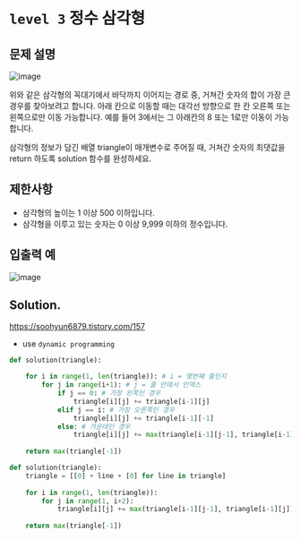 # `level 3` 정수 삼각형

## 문제 설명

![image](https://github.com/ultimate-mj/Coding-test-practice/assets/122213470/6106b784-a4e9-47e4-b6ba-d5bf2fc96b65)

위와 같은 삼각형의 꼭대기에서 바닥까지 이어지는 경로 중, 거쳐간 숫자의 합이 가장 큰 경우를 찾아보려고 합니다. 아래 칸으로 이동할 때는 대각선 방향으로 한 칸 오른쪽 또는 왼쪽으로만 이동 가능합니다. 예를 들어 3에서는 그 아래칸의 8 또는 1로만 이동이 가능합니다.

삼각형의 정보가 담긴 배열 triangle이 매개변수로 주어질 때, 거쳐간 숫자의 최댓값을 return 하도록 solution 함수를 완성하세요.

## 제한사항
- 삼각형의 높이는 1 이상 500 이하입니다.
- 삼각형을 이루고 있는 숫자는 0 이상 9,999 이하의 정수입니다.

## 입출력 예
![image](https://github.com/ultimate-mj/Coding-test-practice/assets/122213470/4770cdc7-facf-4f44-b3b3-e918e03c9f01)

## Solution.
https://soohyun6879.tistory.com/157

- use `dynamic programming`

```python
def solution(triangle):

    for i in range(1, len(triangle)): # i = 몇번째 줄인지
        for j in range(i+1): # j = 줄 안에서 인덱스
            if j == 0: # 가장 왼쪽인 경우
                triangle[i][j] += triangle[i-1][j]
            elif j == i: # 가장 오른쪽인 경우
                triangle[i][j] += triangle[i-1][-1]
            else: # 가운데인 경우
                triangle[i][j] += max(triangle[i-1][j-1], triangle[i-1][j])
                
    return max(triangle[-1])
```

```python
def solution(triangle):
    triangle = [[0] + line + [0] for line in triangle]
    
    for i in range(1, len(triangle)):
        for j in range(1, i+2):
            triangle[i][j] += max(triangle[i-1][j-1], triangle[i-1][j])
            
    return max(triangle[-1])
```
